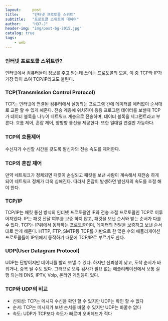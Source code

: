 ```yaml
---
layout:     post
title:      "인터넷 프로토콜 스위트"
subtitle:   "프로토콜 스위트에 대하여"
author:     "H37-J"
header-img: "img/post-bg-2015.jpg"
catalog: true
tags:
    - web
---
```


### 인터넷 프로토콜 스위트란?

인터넷에서 컴퓨터들이 정보를 주고 받는데 쓰이는 프로토콜의 모음.
이 중 TCP와 IP가 가장 많이 쓰여 TCP/IP라고도 불린다.


### TCP(Transmission Control Protocol)

TCP는 인터넷에 연결된 컴퓨터에서 실행되는 프로그램 간에 데이터를
에러없이 순서대로 교환 할 수 있게 해준다. 전송 계층에 위치하며 응용 프로그램 데이터를 보낼때 TCP가 데이터 블록을 나누어 네트워크 계층으로 전송하며, 데이터 블록을 세그먼트라고 부른다.
흐름 제어, 혼잡 제어, 양방향 통신을 제공한다. 또한 일대일 연결만 가능하다.

### TCP의 흐름제어

수신자가 수신할 시간을 갖도록 발신자의 전송 속도를 제어한다.

### TCP의 혼잡 제어

만약 네트워크가 정체되면 패킷이 손실되고 패킷을 보낸 사람이 계속해서 재전송 하게 되어 네트워크 정체가 더욱 심해진다. 따라서 혼잡이 발생하면 발신자의 속도를 조절 해야 한다.

### TCP/IP

TCP/IP는 패킷 통신 방식의 인터넷 프로토콜인 IP와 전송 조절 프로토콜인 TCP로 이루어져있다. IP는 패킷 전달 여부를 보증 하지 않고, 패킷을 보낸 순서와 받는 순서가 다를 수 있다. TCP는 IP위에서 동작하는 프로토콜이며, 데이터의 전달을 보증하고 보낸 순서대로 받게 해준다. HTTP, FTP, SMTP등 TCP를 기반으로 한 많은 수의 애플리케이션 프로토콜들이 IP위에서 동작하기 때문에 TCP/IP로 부르기도 한다.

### UDP(User Datagram Protocol)

UDP는 단방이지만 데이터를 빨리 보낼 수 있다. 하지만 신뢰성이 낮고, 도착 순서가 바뀌거나, 중복 될 수도 있다. 그러므로 오류 검사가 필요 없는 애플리케이션에서 보통 실행 되는데 DNS, IPTV, Volp, 온라인 게임등이 있다.

### TCP와 UDP의 비교

* 신뢰성: TCP는 메시지 수신을 확인 할 수 있지만 UDP는 확인 할 수 없다
* 순서: TCP는 메시지가 보낸 순서를 바꿀 수 있지만 UDP는 바꿀수 없다
* 속도: UDP가 TCP보다 속도가 빠르며 오버헤드가 적다


